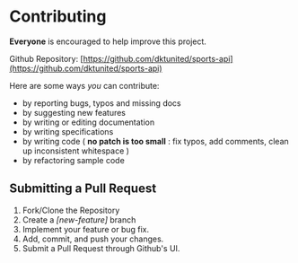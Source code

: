 # Contributing

**Everyone** is encouraged to help improve this project.

Github Repository: [https://github.com/dktunited/sports-api](https://github.com/dktunited/sports-api)

Here are some ways *you* can contribute:

* by reporting bugs, typos and missing docs
* by suggesting new features
* by writing or editing documentation
* by writing specifications
* by writing code ( **no patch is too small** : fix typos, add comments, clean up inconsistent whitespace )
* by refactoring sample code

## Submitting a Pull Request

1. Fork/Clone the Repository
2. Create a *[new-feature]* branch
3. Implement your feature or bug fix.
4. Add, commit, and push your changes.
5. Submit a Pull Request through Github's UI.
